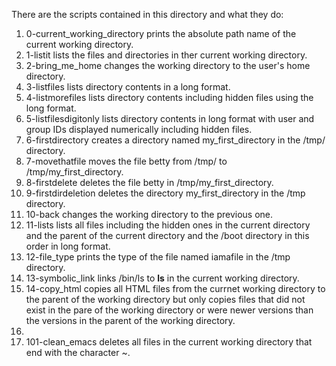 There are the scripts contained in this directory and what they do:
1. 0-current_working_directory prints the absolute path name of the current working directory.
2. 1-listit lists the files and directories in ther current working directory.
3. 2-bring_me_home changes the working directory to the user's home directory.
4. 3-listfiles lists directory contents in a long format.
5. 4-listmorefiles lists directory contents including hidden files using the long format.
6. 5-listfilesdigitonly lists directory contents in long format with user and group IDs displayed numerically including hidden files.
7. 6-firstdirectory creates a directory named my_first_directory in the /tmp/ directory.
8. 7-movethatfile moves the file betty from /tmp/ to /tmp/my_first_directory.
9. 8-firstdelete deletes the file betty in /tmp/my_first_directory.
10. 9-firstdirdeletion deletes the directory my_first_directory in the /tmp directory.
11. 10-back changes the working directory to the previous one.
12. 11-lists lists all files including the hidden ones in the current directory and the parent of the current directory and the /boot directory in this order in long format.
13. 12-file_type prints the type of the file named iamafile in the /tmp directory.
14. 13-symbolic_link links /bin/ls to __ls__ in the current working directory.
15. 14-copy_html copies all HTML files from the currnet working directory to the parent of the working directory but only copies files that did not exist in the pare of the working directory or were newer versions than the versions in the parent of the working directory.
16.
17. 101-clean_emacs deletes all files in the current working directory that end with the character ~.
